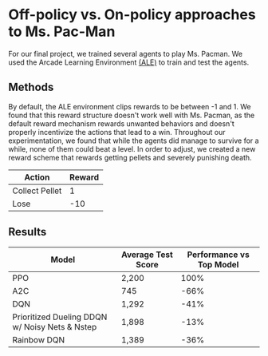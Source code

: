 # Off-policy vs. On-policy approaches to Ms. Pac-Man

For our final project, we trained several agents to play Ms. Pacman. We used the Arcade Learning Environment [(ALE)](https://ale.farama.org/environments/ms_pacman/) to train and test the agents.


## Methods

By default, the ALE environment clips rewards to be between -1 and 1. We found that this reward structure doesn't work well with Ms. Pacman, as the default reward mechanism rewards unwanted behaviors and doesn't properly incentivize the actions that lead to a win. Throughout our experimentation, we found that while the agents did  manage to survive for a while, none of them could beat a level. In order to adjust, we created a new reward scheme that rewards getting pellets and severely punishing death.

| Action | Reward |
|--------|--------|
| Collect Pellet | 1 |
| Lose | -10 |




## Results

| Model | Average Test Score | Performance vs Top Model |
|-------|-------------------|-------------------------|
|PPO|2,200|100%|
|A2C|745|\-66%|
|DQN|1,292|-41%|
Prioritized Dueling DDQN w/ Noisy Nets & Nstep|1,898|-13%|
|Rainbow DQN|1,389|-36%|




